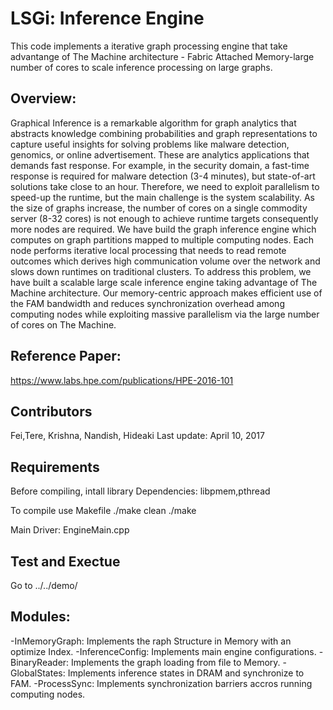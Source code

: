 
# LSGi: Inference Engine

  This code implements a iterative graph processing engine that
  take advantange of The Machine architecture - Fabric Attached Memory-large number of cores
  to scale inference processing on large  graphs.

## Overview:
  
  Graphical Inference is a remarkable algorithm for graph analytics
  that abstracts knowledge combining probabilities and graph representations
  to capture useful insights for solving problems like malware detection,
  genomics, or online advertisement. These are analytics applications
  that demands fast response. For example, in the security domain, a fast-time
  response is required for malware detection (3-4 minutes), but state-of-art
  solutions take close to an hour. Therefore, we need to exploit parallelism
  to speed-up the runtime, but the main challenge is the system scalability.
  As the size of graphs increase, the number of cores on a single commodity
  server (8-32 cores) is not enough to achieve runtime targets consequently
  more nodes are required.
  We have build the graph inference engine which computes on graph partitions
  mapped to multiple computing nodes. Each node performs iterative local processing
  that needs to read remote outcomes which derives high communication volume over
  the network and slows down runtimes on traditional clusters. To address this problem,
  we have built a scalable large scale inference engine taking advantage of
  The Machine architecture. Our memory-centric approach makes efficient use of the FAM
  bandwidth and reduces synchronization overhead among computing nodes while exploiting
  massive parallelism via the large number of cores on The Machine.
 
## Reference Paper:
  https://www.labs.hpe.com/publications/HPE-2016-101
## Contributors 
Fei,Tere, Krishna, Nandish, Hideaki
Last update: April 10, 2017
 
## Requirements
 Before compiling, intall library Dependencies: libpmem,pthread
 
  To compile use Makefile
  ./make clean
  ./make

  Main Driver: EngineMain.cpp

## Test and Exectue
  Go to ../../demo/

## Modules:

-InMemoryGraph: Implements the raph Structure in Memory with an optimize Index.
-InferenceConfig: Implements main engine configurations.
-BinaryReader: Implements the graph loading from file to Memory.
-GlobalStates: Implements inference states in DRAM and synchronize to FAM.
-ProcessSync: Implements synchronization barriers accros running computing nodes.
